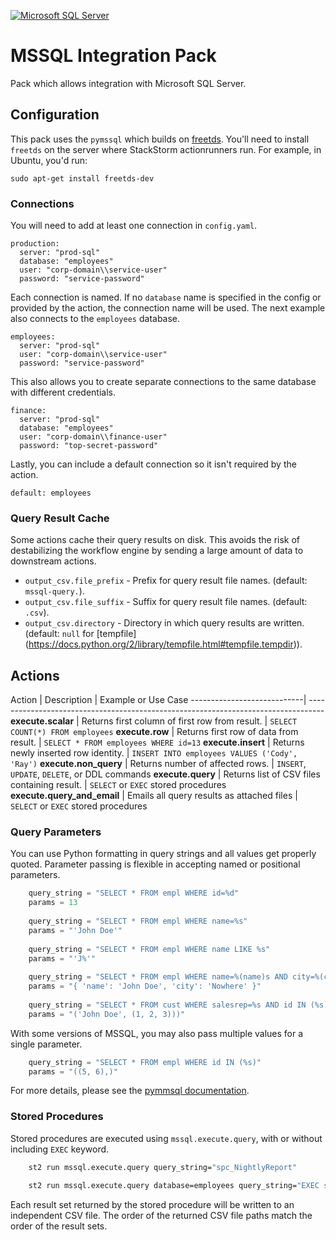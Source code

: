 [![Microsoft SQL Server](https://c.s-microsoft.com/en-us/CMSImages/lrn-exam-sql-server-logo.png?version=ff7a32f0-a1ce-831c-cd76-2d50c77694ce)](http://www.microsoft.com/SQLServer)

# MSSQL Integration Pack

Pack which allows integration with Microsoft SQL Server.

## Configuration

This pack uses the `pymssql` which builds on [freetds](freetds.org). You'll need to install `freetds` on
the server where StackStorm actionrunners run. For example, in Ubuntu, you'd run:

    sudo apt-get install freetds-dev

### Connections

You will need to add at least one connection in `config.yaml`.

    production:
      server: "prod-sql"
      database: "employees"
      user: "corp-domain\\service-user"
      password: "service-password"

Each connection is named. If no `database` name is specified in the config or provided by the action,
the connection name will be used. The next example also connects to the `employees` database.

    employees:
      server: "prod-sql"
      user: "corp-domain\\service-user"
      password: "service-password"

This also allows you to create separate connections to the same database with different credentials.

    finance:
      server: "prod-sql"
      database: "employees"
      user: "corp-domain\\finance-user"
      password: "top-secret-password"

Lastly, you can include a default connection so it isn't required by the action.

    default: employees

### Query Result Cache

Some actions cache their query results on disk. This avoids the risk of destabilizing
the workflow engine by sending a large amount of data to downstream actions.

* ``output_csv.file_prefix`` - Prefix for query result file names. (default: `mssql-query.`).
* ``output_csv.file_suffix`` - Suffix for query result file names. (default: `.csv`).
* ``output_csv.directory`` - Directory in which query results are written. (default: `null` for [tempfile]
                             (https://docs.python.org/2/library/tempfile.html#tempfile.tempdir)).

## Actions

Action                      | Description                                     | Example or Use Case
----------------------------| ----------------------------------------------------------------------------------
**execute.scalar**          | Returns first column of first row from result.  | `SELECT COUNT(*) FROM employees`
**execute.row**             | Returns first row of data from result.          | `SELECT * FROM employees WHERE id=13`
**execute.insert**          | Returns newly inserted row identity.            | `INSERT INTO employees VALUES ('Cody', 'Ray')`
**execute.non_query**       | Returns number of affected rows.                | `INSERT`, `UPDATE`, `DELETE`, or DDL commands
**execute.query**           | Returns list of CSV files containing result.    | `SELECT` or `EXEC` stored procedures
**execute.query_and_email** | Emails all query results as attached files      | `SELECT` or `EXEC` stored procedures

### Query Parameters


You can use Python formatting in query strings and all values get properly quoted.
Parameter passing is flexible in accepting named or positional parameters.

```python
    query_string = "SELECT * FROM empl WHERE id=%d"
    params = 13
    
    query_string = "SELECT * FROM empl WHERE name=%s"
    params = "'John Doe'"
    
    query_string = "SELECT * FROM empl WHERE name LIKE %s"
    params = "'J%'"
    
    query_string = "SELECT * FROM empl WHERE name=%(name)s AND city=%(city)s"
    params = "{ 'name': 'John Doe', 'city': 'Nowhere' }"
    
    query_string = "SELECT * FROM cust WHERE salesrep=%s AND id IN (%s)"
    params = "('John Doe', (1, 2, 3)))"
```

With some versions of MSSQL, you may also pass multiple values for a single parameter.

```python
    query_string = "SELECT * FROM empl WHERE id IN (%s)"
    params = "((5, 6),)"
```

For more details, please see the  [pymmsql documentation](http://www.pymssql.org/en/latest/_mssql_examples.html).

### Stored Procedures

Stored procedures are executed using `mssql.execute.query`, with or without including `EXEC` keyword.

```bash
    st2 run mssql.execute.query query_string="spc_NightlyReport"

    st2 run mssql.execute.query database=employees query_string="EXEC spc_UpdatePTO"
```

Each result set returned by the stored procedure will be written to an independent CSV file.
The order of the returned CSV file paths match the order of the result sets.
